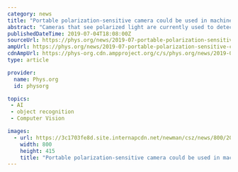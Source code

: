 ```yaml
---
category: news
title: "Portable polarization-sensitive camera could be used in machine vision, autonomous vehicles, security and more"
abstract: "Cameras that see polarized light are currently used to detect material stress, enhance contrast for object detection ... remote sensing, facial recognition, machine vision and more,\" said Capasso."
publishedDateTime: 2019-07-04T18:08:00Z
sourceUrl: https://phys.org/news/2019-07-portable-polarization-sensitive-camera-machine-vision.html
ampUrl: https://phys.org/news/2019-07-portable-polarization-sensitive-camera-machine-vision.amp
cdnAmpUrl: https://phys-org.cdn.ampproject.org/c/s/phys.org/news/2019-07-portable-polarization-sensitive-camera-machine-vision.amp
type: article

provider:
  name: Phys.org
  id: physorg

topics:
 - AI
 - object recognition
 - Computer Vision

images:
  - url: https://3c1703fe8d.site.internapcdn.net/newman/csz/news/800/2019/camerabrings.jpg
    width: 800
    height: 415
    title: "Portable polarization-sensitive camera could be used in machine vision, autonomous vehicles, security and more"
---
```

